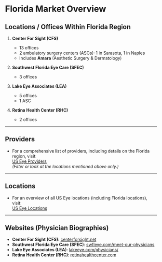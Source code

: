 # Florida Market Overview

## Locations / Offices Within Florida Region

1. **Center For Sight (CFS)**
   - 13 offices  
   - 2 ambulatory surgery centers (ASCs): 1 in Sarasota, 1 in Naples
   - Includes **Amara** (Aesthetic Surgery & Dermatology)  


2. **Southwest Florida Eye Care (SFEC)**
   - 3 offices

3. **Lake Eye Associates (LEA)**
   - 5 offices  
   - 1 ASC

4. **Retina Health Center (RHC)**
   - 2 offices

---

## Providers

- For a comprehensive list of providers, including details on the Florida region, visit:  
  [US Eye Providers](https://useye.com/us-eye-providers/)  
  *(Filter or look at the locations mentioned above only.)*

---

## Locations

- For an overview of all US Eye locations (including Florida locations), visit:  
  [US Eye Locations](https://useye.com/us-eye-locations/)

---

## Websites (Physician Biographies)

- **Center For Sight (CFS)**: [centerforsight.net](https://centerforsight.net/)  
- **Southwest Florida Eye Care (SFEC)**: [swfleye.com/meet-our-physicians](https://www.swfleye.com/meet-our-physicians)  
- **Lake Eye Associates (LEA)**: [lakeeye.com/physicians/](https://lakeeye.com/physicians/)  
- **Retina Health Center (RHC)**: [retinahealthcenter.com](https://www.retinahealthcenter.com/) 
